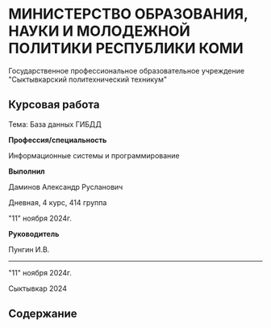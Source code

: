 # МИНИСТЕРСТВО ОБРАЗОВАНИЯ, НАУКИ И МОЛОДЕЖНОЙ ПОЛИТИКИ РЕСПУБЛИКИ КОМИ

Государственное профессиональное образовательное учреждение "Сыктывкарский политехнический техникум"

## Курсовая работа

Тема: База данных ГИБДД

**Профессия/специальность**

Информационные системы и программирование 

**Выполнил**

Даминов Александр Русланович

Дневная, 4 курс, 414 группа

"11" ноября 2024г.

**Руководитель**

Пунгин И.В.

______________________________________________
"11" ноября 2024г.

Сыктывкар 2024

## Содержание 


